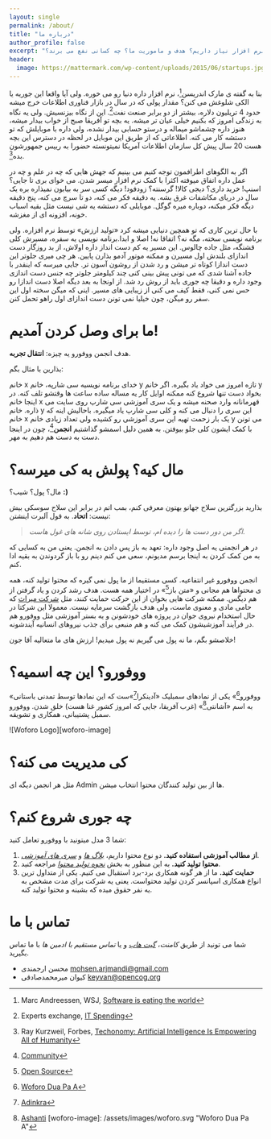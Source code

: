 ```yaml
---
layout: single
permalink: /about/
title: "درباره ما"
author_profile: false
excerpt: "انجمن ووفورو چیست؟ چرا به یک بستر آموزش نرم افزار نیاز داریم؟ هدف و ماموریت ما؟ چه کسانی نفع می برند؟"
header:
  image: https://mattermark.com/wp-content/uploads/2015/06/startups.jpg
---
```

بنا به گفته ی مارک اندریسن[^andreessen]، نرم افزار داره دنیا رو می خوره. ولی آیا واقعا این جوریه یا الکی شلوغش می کنن؟ مقدار پولی که در سال در بازار فناوری اطلاعات خرج میشه حدود 4 تریلیون دلاره، بیشتر از دو برابر صنعت نفت[^it-spending]. این از نگاه بیزنسیش. ولی یه نگاه به زندگی امروز که بکنیم خیلی عیان تر میشه. یه بچه تو آفریقا صبح از خواب بیدار میشه، هنوز داره چشماشو میماله و درستو حسابی بیدار نشده، ولی داره با موبایلش که تو دستشه کار می کنه. اطلاعاتی که از طریق این موبایل در لحظه در دسترس این بچه هست 20 سال پیش کل سازمان اطلاعات آمریکا نمیتونسته حضورا به رییس جمهورشون بده[^kid-president].

[^andreessen]: Marc Andreessen, WSJ, [Software is eating the world](https://www.wsj.com/articles/SB10001424053111903480904576512250915629460)
[^it-spending]: Experts exchange, [IT Spending](http://pages.experts-exchange.com/it-spending)
[^kid-president]: Ray Kurzweil, Forbes, [Techonomy: Artificial Intelligence Is Empowering All of Humanity](http://www.forbes.com/sites/techonomy/2012/12/05/kurzweil-at-techonomy-artificial-intelligence-is-empowering-all-of-humanity/)

اگر به الگوهای اطرافمون توجه کنیم می بینیم که جهش هایی که چه در علم و چه در عمل داره اتفاق میوفته اکثرا با کمک نرم افزار میسر شدن. می خوای بری تا جایی؟ اسنپ! خرید داری؟ دیجی کالا! گرسنته؟ زودفود! دیگه کسی سر به بیابون نمیذاره بره یک سال در دریای مکاشفات غرق بشه. یه دقیقه فکر می کنه، دو تا سرچ می کنه، پنج دقیقه دیگه فکر میکنه، دوباره میره گوگل. موبایلی که دستشه یه شی نیست مثل بقیه اسباب خونه، افزونه ای از مغزشه.

با حال ترین کاری که تو همچین دنیایی میشه کرد «تولید ارزش» توسط نرم افزاره. ولی برنامه نویسی سخته، مگه نه؟ اتفاقا نه! اصلا و ابدا.برنامه نویسی یه سفره، مسیرش کلی قشنگه، مثل جاده چالوس. این مسیر یه کم دست انداز داره اولاش، از بد روزگار دست اندازای بلندش اول مسیرن و ممکنه موتور آدمو بذارن پایین. هر چی میری جلوتر این دست اندازا کوتاه تر میشن و رد شدن از روشون آسون تر. جایی میرسه که اینقدر با جاده آشنا شدی که می تونی پیش بینی کنی چند کیلومتر جلوتر چه جنس دست اندازی وجود داره و دقیقا چه جوری باید از روش رد شد. از اونجا به بعد دیگه اصلا دست اندازا رو حس نمی کنی، فقط کیف می کنی از زیبایی های مسیر. اینی که میگن سخته اول این سفر رو میگن، چون خیلیا نمی تونن دست اندازای اول راهو تحمل کنن.

# ما برای وصل کردن آمدیم!

هدف انجمن ووفورو یه چیزه: **انتقال تجربه**.

بذارین با مثال بگم:

خانم x خدای برنامه نویسیه سی شارپه، خانم y تازه امروز می خواد یاد بگیره. اگر خانم y بخواد دست تنها شروع کنه ممکنه اوایل کار یه مساله ساده ساعت ها وقتشو تلف کنه. در اینجا خانم x قهرمانانه وارد صحنه میشه و یک سری آموزشی سی شارپ روی سایت می ذاره. خانم y این سری را دنبال می کنه و کلی سی شارپ یاد میگیره. باحالیش اینه که خانم x یک بار زحمت تهیه این سری آموزشی رو کشیده ولی تعداد زیادی خانم y می تونن با کمک ایشون کلی جلو بیوفتن. به همین دلیل اسمشو گذاشتیم **انجمن**[^community]، چون در اینجا دست به دست هم دهیم به مهر.

[^community]: [Community](https://en.wikipedia.org/wiki/Community)

# مال کیه؟ پولش به کی میرسه؟

مال؟ پول؟ شیب؟ **:)**

بذارید بزرگترین سلاح جهانو بهتون معرفی کنم، بمب اتم در برابر این سلاح سوسکی بیش نیست: **اتحاد**. به قول آلبرت اینشتن:

> *اگر من دور دست ها را دیده ام، توسط ایستادن روی شانه های غول هاست*.

در هر انجمنی یه اصل وجود داره: تعهد به باز پس دادن به انجمن. یعنی من به کسایی که به من کمک کردن به اینجا برسم مدیونم، سعی می کنم دینم رو با باز گردوندن به بقیه ادا کنم.

انجمن ووفورو غیر انتفاعیه. کسی مستقیما از ما پول نمی گیره که محتوا تولید کنه، همه ی محتواها هم مجانی و «متن باز[^open-source]» در اختیار همه هست. هدف رشد کردن و یاد گرفتن از هم دیگس. ممکنه شرکت هایی بخوان از این حرکت حمایت کنند، مثل [شرکت میراث](http://miras-tech.com) که حامی مادی و معنوی ماست، ولی هدف بازگشت سرمایه نیست. معمولا این شرکتا در حال استخدام نیروی جوان در پروژه های خودشونن و یه بستر آموزشی مثل ووفورو هم در فرآیند آموزشیشون کمک می کنه و هم منبعی برای جذب نیروهای انسانیه آیندشونه.

[^open-source]: [Open Source](https://en.wikipedia.org/wiki/Open-source_software)

خلاصشو بگم، ما نه پول می گیریم نه پول میدیم! ارزش های ما متعالیه آقا جون!

# ووفورو؟ این چه اسمیه؟

«ووفورو[^woforo]» یکی از نمادهای سمبلیک «آدینکرا[^adinkra]»ست که این نمادها توسط تمدنی باستانی به اسم «آشانتی[^ashanti]» (غرب آفریقا، جایی که امروز کشور غنا هست) خلق شدن. ووفورو سمبل پشتیبانی، همکاری و تشویقه.


![Woforo Logo][woforo-image]

[^woforo]: [Woforo Dua Pa A](http://www.adinkra.org/htmls/adinkra/wofo.htm)
[^adinkra]: [Adinkra](https://en.wikipedia.org/wiki/Adinkra_symbols)
[^ashanti]: [Ashanti](https://en.wikipedia.org/wiki/Ashanti_people)
[woforo-image]: /assets/images/woforo.svg "Woforo Dua Pa A"

# کی مدیریت می کنه؟

مثل هر انجمن دیگه ای Admin ها از بین تولید کنندگان محتوا انتخاب میشن.

# چه جوری شروع کنم؟

شما 3 مدل میتونید با ووفورو تعامل کنید:

1. **از مطالب آموزشی استفاده کنید.** دو نوع محتوا داریم، [*بلاگ ها*](/blogs) و [*سری های آموزشی*](/series).
2. **محتوا تولید کنید.** به این منظور به بخش [*نحوه تولید محتوا*](/join) مراجعه کنید.
3. **حمایت کنید.** ما از هر گونه همکاری برد-برد استقبال می کنیم. یکی از متداول ترین انواع همکاری اسپانسر کردن تولید محتواست. یعنی یه شرکت برای مدت مشخص به یه نفر حقوق میده که بشینه و محتوا تولید کنه.


# تماس با ما

شما می تونید از طریق *کامنت*، [*گیت هاب*](https://github.com/woforo) و یا *تماس مستقیم با ادمین ها* با ما تماس بگیرید.

- محسن ارجمندی [mohsen.arjmandi@gmail.com](mailto:mohsen.arjmandi@gmail.com)
- کیوان میرمحمدصادقی [keyvan@opencog.org](mailto:keyvan@opencog.org)

